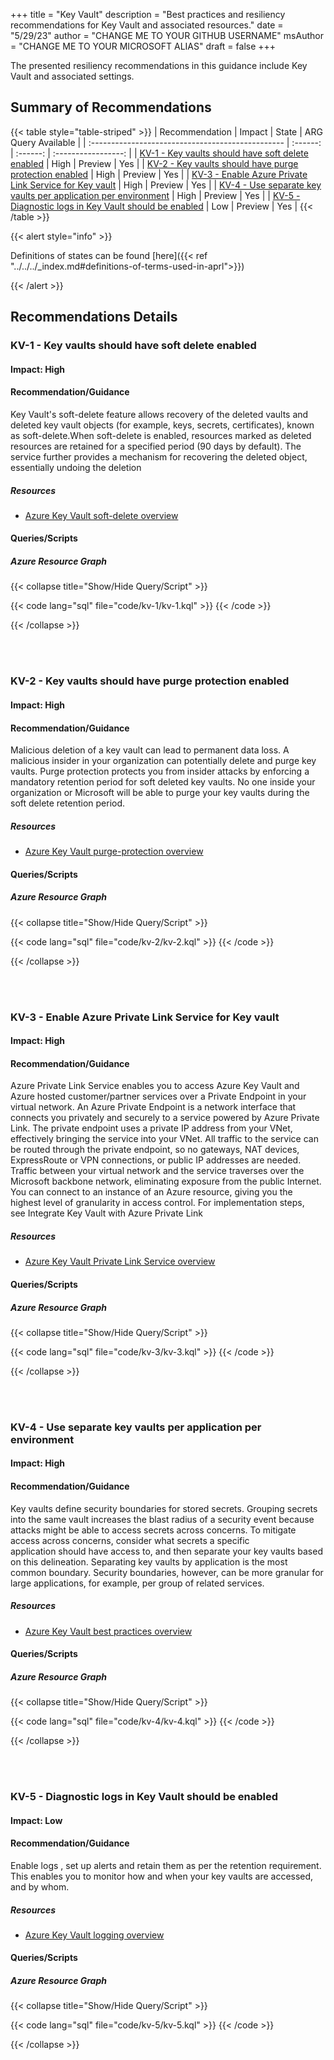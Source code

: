 +++
title = "Key Vault"
description = "Best practices and resiliency recommendations for Key Vault and associated resources."
date = "5/29/23"
author = "CHANGE ME TO YOUR GITHUB USERNAME"
msAuthor = "CHANGE ME TO YOUR MICROSOFT ALIAS"
draft = false
+++

The presented resiliency recommendations in this guidance include Key Vault and associated settings.

## Summary of Recommendations

{{< table style="table-striped" >}}
| Recommendation                                    |  Impact  |  State   | ARG Query Available |
| :------------------------------------------------ | :------: | :------: | :-----------------: |
| [KV-1 - Key vaults should have soft delete enabled](#kv-1---key-vaults-should-have-soft-delete-enabled) | High | Preview  |         Yes         |
| [KV-2 - Key vaults should have purge protection enabled](#kv-2---key-vaults-should-have-purge-protection-enabled) | High | Preview |         Yes          |
| [KV-3 - Enable Azure Private Link Service for Key vault](#kv-3---enable-azure-private-link-service-for-key-vault) | High | Preview |         Yes          |
| [KV-4 - Use separate key vaults per application per environment](#kv-4---use-separate-key-vaults-per-application-per-environment) | High | Preview |         Yes          |
| [KV-5 - Diagnostic logs in Key Vault should be enabled](#kv-5---diagnostic-logs-in-key-vault-should-be-enabled) | Low | Preview |         Yes          |
{{< /table >}}

{{< alert style="info" >}}

Definitions of states can be found [here]({{< ref "../../../_index.md#definitions-of-terms-used-in-aprl">}})

{{< /alert >}}

## Recommendations Details

### KV-1 - Key vaults should have soft delete enabled

#### Impact: High

#### Recommendation/Guidance

Key Vault's soft-delete feature allows recovery of the deleted vaults and deleted key vault objects (for example, keys, secrets, certificates), known as soft-delete.When soft-delete is enabled, resources marked as deleted resources are retained for a specified period (90 days by default). The service further provides a mechanism for recovering the deleted object, essentially undoing the deletion

##### Resources

- [Azure Key Vault soft-delete overview](https://learn.microsoft.com/en-us/azure/key-vault/general/soft-delete-overview)

#### Queries/Scripts

##### Azure Resource Graph

{{< collapse title="Show/Hide Query/Script" >}}

{{< code lang="sql" file="code/kv-1/kv-1.kql" >}} {{< /code >}}

{{< /collapse >}}

<br><br>

### KV-2 - Key vaults should have purge protection enabled

#### Impact: High

#### Recommendation/Guidance

Malicious deletion of a key vault can lead to permanent data loss. A malicious insider in your organization can potentially delete and purge key vaults. Purge protection protects you from insider attacks by enforcing a mandatory retention period for soft deleted key vaults. No one inside your organization or Microsoft will be able to purge your key vaults during the soft delete retention period.

##### Resources

- [Azure Key Vault purge-protection overview](https://learn.microsoft.com/en-us/azure/key-vault/general/soft-delete-overview#purge-protection)

#### Queries/Scripts

##### Azure Resource Graph

{{< collapse title="Show/Hide Query/Script" >}}

{{< code lang="sql" file="code/kv-2/kv-2.kql" >}} {{< /code >}}

{{< /collapse >}}

<br><br>

### KV-3 - Enable Azure Private Link Service for Key vault

#### Impact: High

#### Recommendation/Guidance

Azure Private Link Service enables you to access Azure Key Vault and Azure hosted customer/partner services over a Private Endpoint in your virtual network. An Azure Private Endpoint is a network interface that connects you privately and securely to a service powered by Azure Private Link. The private endpoint uses a private IP address from your VNet, effectively bringing the service into your VNet. All traffic to the service can be routed through the private endpoint, so no gateways, NAT devices, ExpressRoute or VPN connections, or public IP addresses are needed. Traffic between your virtual network and the service traverses over the Microsoft backbone network, eliminating exposure from the public Internet. You can connect to an instance of an Azure resource, giving you the highest level of granularity in access control. For implementation steps, see Integrate Key Vault with Azure Private Link

##### Resources

- [Azure Key Vault Private Link Service overview](https://learn.microsoft.com/en-us/azure/key-vault/general/security-features#network-security)

#### Queries/Scripts

##### Azure Resource Graph

{{< collapse title="Show/Hide Query/Script" >}}

{{< code lang="sql" file="code/kv-3/kv-3.kql" >}} {{< /code >}}

{{< /collapse >}}

<br><br>

### KV-4 - Use separate key vaults per application per environment

#### Impact: High

#### Recommendation/Guidance

Key vaults define security boundaries for stored secrets. Grouping secrets into the same vault increases the blast radius of a security event because attacks might be able to access secrets across concerns. To mitigate access across concerns, consider what secrets a specific application should have access to, and then separate your key vaults based on this delineation. Separating key vaults by application is the most common boundary. Security boundaries, however, can be more granular for large applications, for example, per group of related services.

##### Resources

- [Azure Key Vault best practices overview](https://learn.microsoft.com/en-us/azure/key-vault/general/best-practices#why-we-recommend-separate-key-vaults)

#### Queries/Scripts

##### Azure Resource Graph

{{< collapse title="Show/Hide Query/Script" >}}

{{< code lang="sql" file="code/kv-4/kv-4.kql" >}} {{< /code >}}

{{< /collapse >}}

<br><br>

### KV-5 - Diagnostic logs in Key Vault should be enabled

#### Impact: Low

#### Recommendation/Guidance

Enable logs , set up alerts and retain them as per the retention requirement. This enables you to monitor how and when your key vaults are accessed, and by whom.

##### Resources

- [Azure Key Vault logging overview](https://learn.microsoft.com/en-us/azure/key-vault/general/logging?tabs=Vault)

#### Queries/Scripts

##### Azure Resource Graph

{{< collapse title="Show/Hide Query/Script" >}}

{{< code lang="sql" file="code/kv-5/kv-5.kql" >}} {{< /code >}}

{{< /collapse >}}

<br><br>

